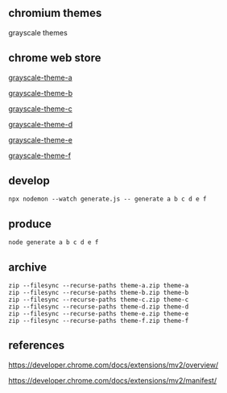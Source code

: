 
## chromium themes

grayscale themes

## chrome web store

[grayscale-theme-a](https://chrome.google.com/webstore/detail/meoofmdfjbnfmaahcobjgblhndicnkkc)

[grayscale-theme-b](https://chrome.google.com/webstore/detail/hhogopapidbkidbecnokjchibokgcehh)

[grayscale-theme-c](https://chrome.google.com/webstore/detail/klmacoccldkhbcdmkenjjlhagakfoknc)

[grayscale-theme-d](https://chrome.google.com/webstore/detail/gegofpbdcjlnpkpalkpjelbabkdhhcab)

[grayscale-theme-e](https://chrome.google.com/webstore/detail/aoemklilpaniidbikgkpeojbebecmfcj)

[grayscale-theme-f](https://chrome.google.com/webstore/detail/glhikdnhmkbjgicehiodllcdidjiggcf)

## develop

```shell
npx nodemon --watch generate.js -- generate a b c d e f
```

## produce

```shell
node generate a b c d e f
```

## archive

```shell
zip --filesync --recurse-paths theme-a.zip theme-a
zip --filesync --recurse-paths theme-b.zip theme-b
zip --filesync --recurse-paths theme-c.zip theme-c
zip --filesync --recurse-paths theme-d.zip theme-d
zip --filesync --recurse-paths theme-e.zip theme-e
zip --filesync --recurse-paths theme-f.zip theme-f
```

## references

https://developer.chrome.com/docs/extensions/mv2/overview/

https://developer.chrome.com/docs/extensions/mv2/manifest/
